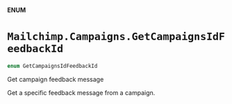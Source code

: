 **ENUM**

# `Mailchimp.Campaigns.GetCampaignsIdFeedbackId`

```swift
enum GetCampaignsIdFeedbackId
```

Get campaign feedback message

Get a specific feedback message from a campaign.
